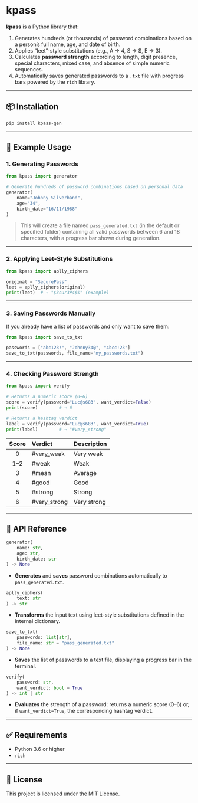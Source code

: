 # kpass

**kpass** is a Python library that:

1. Generates hundreds (or thousands) of password combinations based on a person’s full name, age, and date of birth.  
2. Applies “leet”-style substitutions (e.g., A → 4, S → $, E → 3).  
3. Calculates **password strength** according to length, digit presence, special characters, mixed case, and absence of simple numeric sequences.  
4. Automatically saves generated passwords to a `.txt` file with progress bars powered by the `rich` library.

---

## 📦 Installation

```bash
pip install kpass-gen
````

---

## 🚀 Example Usage

### 1. Generating Passwords

```python
from kpass import generator

# Generate hundreds of password combinations based on personal data
generator(
    name="Johnny Silverhand",
    age="34",
    birth_date="16/11/1988"
)
```

> This will create a file named `pass_generated.txt` (in the default or specified folder) containing all valid passwords between 6 and 18 characters, with a progress bar shown during generation.

---

### 2. Applying Leet-Style Substitutions

```python
from kpass import aplly_ciphers

original = "SecurePass"
leet = aplly_ciphers(original)
print(leet)  # → "$3cur3P4$$" (example)
```

---

### 3. Saving Passwords Manually

If you already have a list of passwords and only want to save them:

```python
from kpass import save_to_txt

passwords = ["abc123!", "Johnny34@", "4bcc!23"]
save_to_txt(passwords, file_name="my_passwords.txt")
```

---

### 4. Checking Password Strength

```python
from kpass import verify

# Returns a numeric score (0–6)
score = verify(password="Luc@s683", want_verdict=False)
print(score)        # → 6

# Returns a hashtag verdict
label = verify(password="Luc@s683", want_verdict=True)
print(label)        # → "#very_strong"
```

| Score | Verdict       | Description |
| :---: | :------------ | :---------- |
|   0   | #very\_weak   | Very weak   |
|  1–2  | #weak         | Weak        |
|   3   | #mean         | Average     |
|   4   | #good         | Good        |
|   5   | #strong       | Strong      |
|   6   | #very\_strong | Very strong |

---

## 🔧 API Reference

```python
generator(
    name: str,
    age: str,
    birth_date: str
) -> None
```

* **Generates** and **saves** password combinations automatically to `pass_generated.txt`.

```python
aplly_ciphers(
    text: str
) -> str
```

* **Transforms** the input text using leet-style substitutions defined in the internal dictionary.

```python
save_to_txt(
    passwords: list[str],
    file_name: str = "pass_generated.txt"
) -> None
```

* **Saves** the list of passwords to a text file, displaying a progress bar in the terminal.

```python
verify(
    password: str,
    want_verdict: bool = True
) -> int | str
```

* **Evaluates** the strength of a password: returns a numeric score (0–6) or, if `want_verdict=True`, the corresponding hashtag verdict.

---

## ✅ Requirements

* Python 3.6 or higher
* `rich`

---

## 📄 License

This project is licensed under the MIT License.

